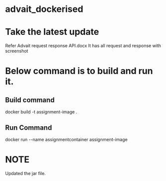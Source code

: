 # advait_dockerised
# Take the latest update

Refer Advait request response API.docx
It has all request and response with screenshot

# Below command is to build and run it.

Build command
--------------------

docker build -t assignment-image .

Run Command
---------------------
docker run --name assignmentcontainer assignment-image

# NOTE
Updated the jar file.
